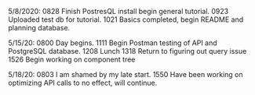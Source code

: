 5/8/2020:
0828 Finish PostresQL install begin general tutorial.
0923 Uploaded test db for tutorial.
1021 Basics completed, begin README and planning database.

5/15/20:
0800 Day begins.
1111 Begin Postman testing of API and PostgreSQL database.
1208 Lunch
1318 Return to figuring out query issue
1526 Begin working on component tree

5/18/20:
0803 I am shamed by my late start.
1550 Have been working on optimizing API calls to no effect, will continue.